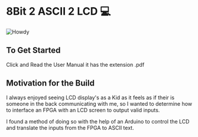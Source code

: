 # 8Bit 2 ASCII 2 LCD 💻

![Howdy](https://user-images.githubusercontent.com/87344382/144463595-c1f01d5b-d7df-46a7-b7e2-38d7a8aa52df.jpeg)

## To Get Started

Click and Read the User Manual it has the extension .pdf

## Motivation for the Build

I always enjoyed seeing LCD display's as a Kid as it 
feels as if their is someone in the back communicating with 
me, so I wanted to determine how to interface an FPGA
with an LCD screen to output valid inputs.

I found a method of doing so with the help of an Arduino to control the LCD and translate
the inputs from the FPGA to ASCII text.
